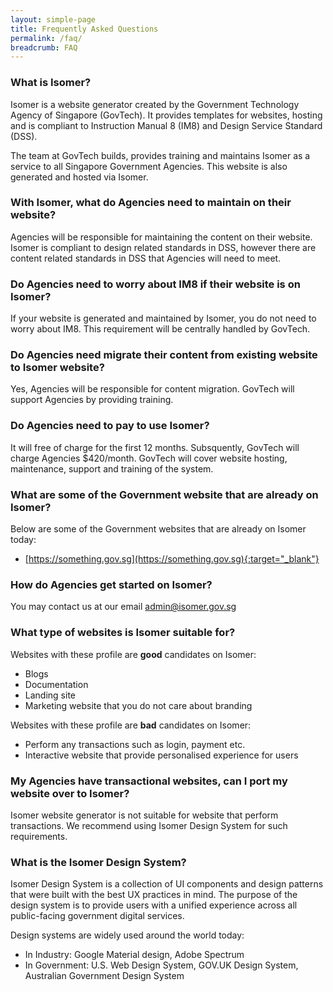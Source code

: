 ```yaml
---
layout: simple-page
title: Frequently Asked Questions
permalink: /faq/
breadcrumb: FAQ
---
```


### **What is Isomer?**
Isomer is a website generator created by the Government Technology Agency of Singapore (GovTech). 
It provides templates for websites, hosting and is compliant to Instruction Manual 8 (IM8) and Design Service Standard (DSS).

The team at GovTech builds, provides training and maintains Isomer as a service to all Singapore Government Agencies. 
This website is also generated and hosted via Isomer.

### **With Isomer, what do Agencies need to maintain on their website?**
Agencies will be responsible for maintaining the content on their website. 
Isomer is compliant to design related standards in DSS, however there are content related standards in DSS that Agencies will need to meet.

### **Do Agencies need to worry about IM8 if their website is on Isomer?**
If your website is generated and maintained by Isomer, you do not need to worry about IM8. 
This requirement will be centrally handled by GovTech.

### **Do Agencies need migrate their content from existing website to Isomer website?**
Yes, Agencies will be responsible for content migration. GovTech will support Agencies by providing training.

### **Do Agencies need to pay to use Isomer?**
It will free of charge for the first 12 months. Subsquently, GovTech will charge Agencies $420/month. 
GovTech will cover website hosting, maintenance, support and training of the system.

### **What are some of the Government website that are already on Isomer?**
Below are some of the Government websites that are already on Isomer today:
* [https://something.gov.sg](https://something.gov.sg){:target="_blank"} 

### **How do Agencies get started on Isomer?**
You may contact us at our email admin@isomer.gov.sg

### **What type of websites is Isomer suitable for?**
Websites with these profile are **good** candidates on Isomer:
* Blogs
* Documentation
* Landing site
* Marketing website that you do not care about branding

Websites with these profile are **bad** candidates on Isomer:
* Perform any transactions such as login, payment etc.
* Interactive website that provide personalised experience for users

### **My Agencies have transactional websites, can I port my website over to Isomer?**
Isomer website generator is not suitable for website that perform transactions. 
We recommend using Isomer Design System for such requirements. 

### **What is the Isomer Design System?**
Isomer Design System is a collection of UI components and design patterns that were built with the best UX practices in mind. The purpose of the design system is to provide users with a unified experience across all public-facing government digital services.

Design systems are widely used around the world today:
* In Industry: Google Material design, Adobe Spectrum
* In Government: U.S. Web Design System, GOV.UK Design System, Australian Government Design System

